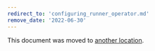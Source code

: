 ```yaml
---
redirect_to: 'configuring_runner_operator.md'
remove_date: '2022-06-30'
---
```


This document was moved to [another location](configuring_runner_operator).

<!-- This redirect file can be deleted after <2022-06-30>. -->
<!-- Redirects that point to other docs in the same project expire in three months. -->
<!-- Redirects that point to docs in a different project or site (for example, link is not relative and starts with `https:`) expire in one year. -->
<!-- Before deletion, see: https://docs.gitlab.com/ee/development/documentation/redirects.html -->
